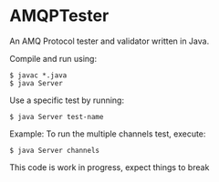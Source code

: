 # AMQPTester
An AMQ Protocol tester and validator written in Java.

Compile and run using:
```
$ javac *.java
$ java Server
```

Use a specific test by running:
```
$ java Server test-name
```

Example: To run the multiple channels test, execute:
```
$ java Server channels
```

This code is work in progress, expect things to break
